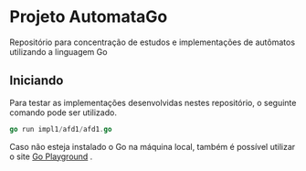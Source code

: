 # Projeto AutomataGo

Repositório para concentração de estudos e implementações de autômatos utilizando a linguagem Go

## Iniciando

Para testar as implementações desenvolvidas nestes repositório, o seguinte comando pode ser utilizado.

```go
go run impl1/afd1/afd1.go
```

Caso não esteja instalado o Go na máquina local, também é possível utilizar o site <a href="https://go.dev/play/" target="_blank">Go Playground</a>
.